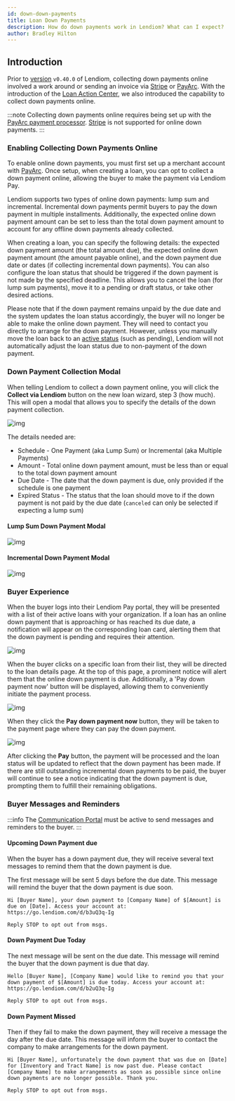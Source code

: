 ```yaml
---
id: down-down-payments
title: Loan Down Payments
description: How do down payments work in Lendiom? What can I expect?
author: Bradley Hilton
---
```


## Introduction
Prior to [version](../faq.md#check-version) `v0.40.0` of Lendiom, collecting down payments online involved a work around or sending an invoice via [Stripe](../payment-processing/stripe.md) or [PayArc](../payment-processing/payarc.md). With the introduction of the [Loan Action Center](./loan-action-center.md), we also introduced the capability to collect down payments online.

:::note
Collecting down payments online requires being set up with the [PayArc payment processor](../payment-processing/payarc.md). [Stripe](../payment-processing/stripe.md) is not supported for online down payments.
:::

### Enabling Collecting Down Payments Online
To enable online down payments, you must first set up a merchant account with [PayArc](../payment-processing/payarc.md). Once setup, when creating a loan, you can opt to collect a down payment online, allowing the buyer to make the payment via Lendiom Pay.

Lendiom supports two types of online down payments: lump sum and incremental. Incremental down payments permit buyers to pay the down payment in multiple installments. Additionally, the expected online down payment amount can be set to less than the total down payment amount to account for any offline down payments already collected.

When creating a loan, you can specify the following details: the expected down payment amount (the total amount due), the expected online down payment amount (the amount payable online), and the down payment due date or dates (if collecting incremental down payments). You can also configure the loan status that should be triggered if the down payment is not made by the specified deadline. This allows you to cancel the loan (for lump sum payments), move it to a pending or draft status, or take other desired actions.

Please note that if the down payment remains unpaid by the due date and the system updates the loan status accordingly, the buyer will no longer be able to make the online down payment. They will need to contact you directly to arrange for the down payment. However, unless you manually move the loan back to an [active status](./loan-status.md#active-statuses) (such as pending), Lendiom will not automatically adjust the loan status due to non-payment of the down payment.

### Down Payment Collection Modal
When telling Lendiom to collect a down payment online, you will click the **Collect via Lendiom** button on the new loan wizard, step 3 (how much). This will open a modal that allows you to specify the details of the down payment collection.

![img](../../../static/img/docs/app/how-it-works/loan-down-payments/button.png)

The details needed are:
* Schedule - One Payment (aka Lump Sum) or Incremental (aka Multiple Payments)
* Amount - Total online down payment amount, must be less than or equal to the total down payment amount
* Due Date - The date that the down payment is due, only provided if the schedule is one payment
* Expired Status - The status that the loan should move to if the down payment is not paid by the due date (`canceled` can only be selected if expecting a lump sum)

#### Lump Sum Down Payment Modal
![img](../../../static/img/docs/app/how-it-works/loan-down-payments/down-payment-modal_lump-sum.png)

#### Incremental Down Payment Modal
![img](../../../static/img/docs/app/how-it-works/loan-down-payments/down-payment-modal_incremental.png)


### Buyer Experience
When the buyer logs into their Lendiom Pay portal, they will be presented with a list of their active loans with your organization.
If a loan has an online down payment that is approaching or has reached its due date, a notification will appear on the corresponding loan card,
alerting them that the down payment is pending and requires their attention.

![img](../../../static/img/docs/app/how-it-works/loan-down-payments/buyer-loan-list.png)

When the buyer clicks on a specific loan from their list, they will be directed to the loan details page.
At the top of this page, a prominent notice will alert them that the online down payment is due.
Additionally, a 'Pay down payment now' button will be displayed, allowing them to conveniently initiate the payment process.

![img](../../../static/img/docs/app/how-it-works/loan-down-payments/buyer-loan-details.png)

When they click the **Pay down payment now** button, they will be taken to the payment page where they can pay the down payment.

![img](../../../static/img/docs/app/how-it-works/loan-down-payments/buyer-payment-page.png)

After clicking the **Pay** button, the payment will be processed and the loan status will be updated to reflect that the down payment has been made.
If there are still outstanding incremental down payments to be paid, the buyer will continue to see a notice indicating that the down payment is due, prompting them to fulfill their remaining obligations.

### Buyer Messages and Reminders

:::info
The [Communication Portal](../communication.md) must be active to send messages and reminders to the buyer.
:::

#### Upcoming Down Payment due

When the buyer has a down payment due, they will receive several text messages to remind them that the down payment is due.

The first message will be sent 5 days before the due date. This message will remind the buyer that the down payment is due soon.

```plaintext
Hi [Buyer Name], your down payment to [Company Name] of $[Amount] is due on [Date]. Access your account at: https://go.lendiom.com/d/b3uQ3q-Ig

Reply STOP to opt out from msgs.
```


#### Down Payment Due Today
The next message will be sent on the due date. This message will remind the buyer that the down payment is due that day.

```plaintext
Hello [Buyer Name], [Company Name] would like to remind you that your down payment of $[Amount] is due today. Access your account at: https://go.lendiom.com/d/b2uQ3q-Ig

Reply STOP to opt out from msgs.
```

#### Down Payment Missed
Then if they fail to make the down payment, they will receive a message the day after the due date. This message will inform the buyer to contact the company to make arrangements for the down payment.

```plaintext
Hi [Buyer Name], unfortunately the down payment that was due on [Date] for [Inventory and Tract Name] is now past due. Please contact [Company Name] to make arrangements as soon as possible since online down payments are no longer possible. Thank you.

Reply STOP to opt out from msgs.
```

